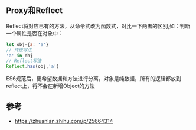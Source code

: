 ## Proxy和Reflect



Reflect将对应已有的方法，从命令式改为函数式，对比一下两者的区别,如：判断一个属性是否在对象中：
``` js
let obj={a: 'a'}
// 传统写法
'a' in obj
// Reflect写法
Reflect.has(obj,'a')
```

ES6规范后，更希望数据和方法进行分离，对象是纯数据，所有的逻辑都放到reflect上，将不会在新增Object的方法

## 参考
- https://zhuanlan.zhihu.com/p/25664314
